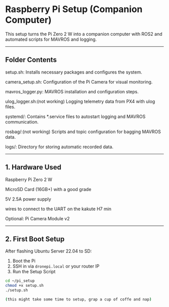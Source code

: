 # Raspberry Pi Setup (Companion Computer)

This setup turns the Pi Zero 2 W into a companion computer with ROS2 and automated scripts for MAVROS and logging.

---

## Folder Contents

setup.sh: Installs necessary packages and configures the system.

camera_setup.sh: Configuration of the Pi Camera for visual monitoring.

mavros_logger.py: MAVROS installation and configuration steps.

ulog_logger.sh:(not working) Logging telemetry data from PX4 with ulog files.

systemd/: Contains *.service files to autostart logging and MAVROS communication.

rosbag/:(not working) Scripts and topic configuration for bagging MAVROS data.

logs/: Directory for storing automatic recorded data.

---
## 1. Hardware Used

Raspberry Pi Zero 2 W

MicroSD Card (16GB+) with a good grade

5V 2.5A power supply

wires to connect to the UART on the kakute H7 min 

Optional: Pi Camera Module v2

---


## 2. First Boot Setup

After flashing Ubuntu Server 22.04 to SD:

1. Boot the Pi
2. SSH in via `dronepi.local` or your router IP
3. Run the Setup Script

```bash
cd ~/pi_setup
chmod +x setup.sh
./setup.sh

(this might take some time to setup, grap a cup of coffe and nap)


